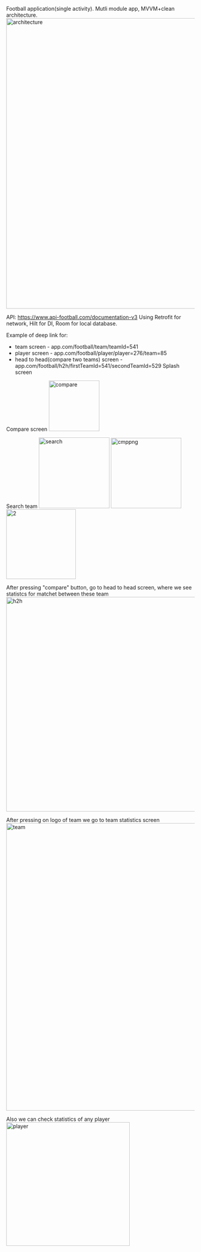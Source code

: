 Football application(single activity).
Mutli module app, MVVM+clean architecture.
<img width="776" alt="architecture" src="https://user-images.githubusercontent.com/74206053/219855707-3acc52c8-7325-4250-a918-a73e1760724b.png">

API: https://www.api-football.com/documentation-v3
Using Retrofit for network, Hilt for DI, Room for local database.

Example of deep link for:
 - team screen - app.com/football/team/teamId=541
 - player screen - app.com/football/player/player=276/team=85
 - head to head(compare two teams) screen - app.com/football/h2h/firstTeamId=541/secondTeamId=529
Splash screen


Compare screen
<img width="135" alt="compare" src="https://user-images.githubusercontent.com/74206053/219856276-5ccf97f8-3ac3-4da5-8e2d-26df13741ab5.png">

Search team
<img width="189" alt="search" src="https://user-images.githubusercontent.com/74206053/219856469-e6d48c7d-2780-47c7-8fc9-84be97329e15.png">
<img width="188" alt="cmppng" src="https://user-images.githubusercontent.com/74206053/219856516-724a9691-17ae-40a5-aa40-b29ed0dac4ba.png">
<img width="186" alt="2" src="https://user-images.githubusercontent.com/74206053/219856548-5346ff26-ce18-4057-9b59-5861f676f2c7.png">

After pressing "compare" button, go to head to head screen, where we see statistcs for matchet between these team
<img width="573" alt="h2h" src="https://user-images.githubusercontent.com/74206053/219857193-831a4b9e-2fed-4cb3-a631-d6af1d97b23f.png">

After pressing on logo of team we go to team statistics screen
<img width="768" alt="team" src="https://user-images.githubusercontent.com/74206053/219856952-ddcfff88-33eb-49e0-be0e-f7c745c3d4f4.png">

Also we can check statistics of any player
<img width="330" alt="player" src="https://user-images.githubusercontent.com/74206053/219857111-7038fee6-6928-4258-a8bd-724a4e1e8e2d.png">
